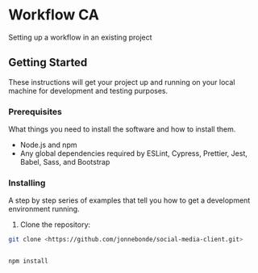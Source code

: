 # Workflow CA 

Setting up a workflow in an existing project

## Getting Started

These instructions will get your project up and running on your local machine for development and testing purposes.

### Prerequisites

What things you need to install the software and how to install them.

- Node.js and npm
- Any global dependencies required by ESLint, Cypress, Prettier, Jest, Babel, Sass, and Bootstrap

### Installing

A step by step series of examples that tell you how to get a development environment running.

1. Clone the repository:
```bash
git clone <https://github.com/jonnebonde/social-media-client.git>


npm install



